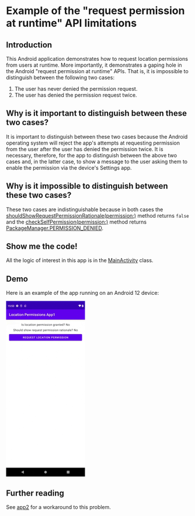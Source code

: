 # Example of the "request permission at runtime" API limitations

## Introduction

This Android application demonstrates how to request location permissions from users at runtime.
More importantly, it demonstrates a gaping hole in the Android "request permission at runtime" APIs.
That is, it is impossible to distinguish between the following two cases:

1. The user has never denied the permission request.
2. The user has denied the permission request twice.

## Why is it important to distinguish between these two cases?

It is important to distinguish between these two cases because the Android operating system will reject the app's
attempts at requesting permission from the user after the user has denied the permission twice. It is necessary,
therefore, for the app to distinguish between the above two cases and, in the latter case, to show a message to
the user asking them to enable the permission via the device's Settings app.

## Why is it impossible to distinguish between these two cases?

These two cases are indistinguishable because in both cases the [shouldShowRequestPermissionRationale(permission:)][1]
method returns `false` and the [checkSelfPermission(permission:)][2] method returns [PackageManager.PERMISSION_DENIED][3].

## Show me the code!

All the logic of interest in this app is in the [MainActivity][4] class.

## Demo

Here is an example of the app running on an Android 12 device:

![Demo of application][5]

## Further reading

See [app2][6] for a workaround to this problem.

[1]: https://developer.android.com/reference/android/app/Activity#shouldShowRequestPermissionRationale(java.lang.String)
[2]: https://developer.android.com/reference/android/content/ContextWrapper#checkSelfPermission(java.lang.String)
[3]: https://developer.android.com/reference/android/content/pm/PackageManager#PERMISSION_DENIED
[4]: src/main/java/com/tazkiyatech/app/MainActivity.kt
[5]: demo.gif
[6]: ../app2
